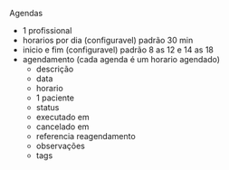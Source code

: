 Agendas
  - 1 profissional
  - horarios por dia (configuravel) padrão 30 min
  - inicio e fim (configuravel) padrão 8 as 12 e 14 as 18
  - agendamento (cada agenda é um horario agendado)
    - descrição
    - data
    - horario
    - 1 paciente
    - status
    - executado em
    - cancelado em
    - referencia reagendamento
    - observações
    - tags